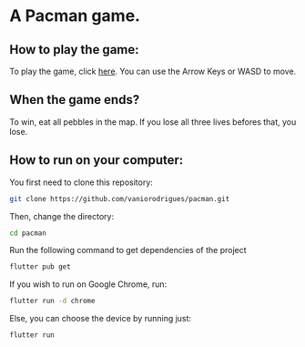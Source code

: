 # A Pacman game.
## How to play the game:
To play the game, click [here](https://vaniorodrigues.github.io/pacman/#/).
You can use the Arrow Keys or WASD to move.

## When the game ends?
To win, eat all pebbles in the map. If you lose all three lives befores that, you lose.

## How to run on your computer:
You first need to clone this repository:
```sh
git clone https://github.com/vaniorodrigues/pacman.git
```
Then, change the directory:
```sh
cd pacman
```
Run the following command to get dependencies of the project
```sh
flutter pub get
```
If you wish to run on Google Chrome, run:
```sh
flutter run -d chrome
```
Else, you can choose the device by running just:
```sh
flutter run
```
